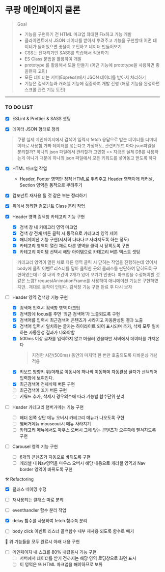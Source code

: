 # 쿠팡 메인페이지 클론

> Goal
>
> - 기능을 구현하기 전 HTML 마크업 최대한 Fix하고 기능 개발
> - 클라이언트에서 JSON 데이터를 받아서 뿌려주고 기능을 구현할때 어떤 데이터가 들어있으면 좋을지 고민하고 데이터 만들어보기
> - CSS는 전처리기인 SASS를 학습해서 적용하기
> - ES Class 문법을 활용하여 개발
> - prototype 를 활용해서 모듈 만들기 (어떤 기능에 prototype을 사용하면 좋을련지 고민)
> - 모든 데이터는 서버(Express)에서 JSON 데이터를 받아서 처리하기
> - 기능은 검색기능과 캐러셀 기능에 집중하여 개발 진행 (해당 기능을 완성하면 스크롤 관련 기능 도전)

---

### TO DO LIST

- [x] ESLint & Prettier & SASS 셋팅

- [x] 데이터 JSON 형태로 정리

> 쿠팡 실제 메인페이지에서 검색어 입력시 fetch 응답으로 받는 데이터를 더미데이터로 사용함
> 가짜 데이터를 넣는다고 가정해도, 관련키워드 마다 json파일을 분리할까? 하나의 json 파일에서 관리할까 고민함 => 지금은 실제 DB를 사용하는게 아니기 때문에 하나의 json 파일에서 모든 키워드를 넣어놓고 받도록 하자

- [x] HTML 마크업 작업

  - Header, Footer 영역만 정적 HTML로 뿌려주고 Header 영역아래 캐러셀, Section 영역은 동적으로 뿌려주기

- [x] 컴포넌트 재사용 될 것 같은 부분 정리하기

- [x] 위에서 정리한 컴포넌트 Class 분리 작업

- [x] Header 영역 검색창 카테고리 기능 구현

  - [x] 검색 창 내 카테고리 영역 마크업
  - [x] 검색 창 전체 버튼 클릭 시 동적으로 카테고리 영역 제어
  - [x] 애니메이션 기능 구현(서서히 나타나고 사라지도록 하는 정도)
  - [x] 카테고리 영역이 열린 채로 다른 영역을 클릭 시 닫히도록 구현
  - [x] 카테고리 아이템 선택시 해당 아이템으로 카테고리 버튼 텍스트 셋팅

> 카테고리 영역이 열린 채로 다른 영역 클릭 시 닫히는 작업을 진행하는데 있어서 body에 클릭 이벤트리스너를 달아 클릭한 곳의 클래스를 판단하여 닫히도록 구현하였는데 if 절 내의 조건이 2개가 있어 보기가 안좋다. 마크업을 수정해야할 것 같은 느낌?
> requestAnimationFrame를 사용하여 애니메이션 기능은 구현하였지만.. 제대로 동작이 안된다. 검색창 기능 구현 완료 후 다시 보자

- [ ] Header 영역 검색창 기능 구현

  - [x] 검색어 입력시 검색창 영역 마크업
  - [x] 검색창에 focus를 주면 '최근 검색어'가 노출되도록 구현
  - [x] 검색어를 입력시 최근검색어 콘텐츠가 사라지고 자동완성된 결과 노출
  - [x] 검색어 입력시 일치하는 글자는 하이라이트 되어 표시되며 추가, 삭제 모두 일치하는 자동완성 결과가 나와야함
  - [x] 500ms 이상 글자를 입력하지 않고 머물러 있을때만 서버에서 데이터를 가져온다
    > 지정한 시간(500ms) 동안의 마지막 한 번만 호출되도록 디바운싱 개념 적용
  - [x] 키보드 방향키 위/아래로 이동시에 하나씩 이동하며 자동완성 글자가 선택되어 입력창에 보여진다.
  - [x] 최근검색어 전체삭제 버튼 구현
  - [ ] 최근검색어 끄기 버튼 구현
  - [ ] 키워드 추가, 삭제시 경우의수에 따라 기능별 함수단위 분리

- [ ] Header 카테고리 햄버거메뉴 기능 구현

  - [ ] 헤더 왼쪽 상단 메뉴 오버시 카테고리 메뉴가 나오도록 구현
  - [ ] 햄버거메뉴 mouseout시 메뉴 사라지기
  - [ ] 카테고리 메뉴에서도 마우스 오버시 그에 맞는 콘텐츠가 오른쪽에 펼쳐지도록 구현

- [ ] Carousel 영역 기능 구현

  - [ ] 6개의 콘텐츠가 자동으로 바뀌도록 구현
  - [ ] 캐러샐 내 Nav영역을 마우스 오버시 해당 내용으로 캐러샐 영역과 Nav border 영역이 바뀌도록 구현

⚒️ Refactoring

- [x] 클래스 네이밍 수정

- [ ] 재사용되는 클래스 따로 분리

- [ ] eventhandler 함수 분리 작업

- [x] delay 함수를 사용하여 fetch 함수쪽 분리

- [ ] body click 이벤트 리스너 콜백함수 내부 재사용 되도록 함수로 빼기

🌈 위 기능들을 모두 완료시 아래 내용 구현

- [ ] 메인페이지 내 스크롤 80% 내렸을시 기능 구현
  - [ ] 서버에서 데이터를 받기 전까지는 해당 영역 로딩창으로 화면 표시
  - [ ] 이 영역은 또 HTML 마크업을 해야하므로 보류
